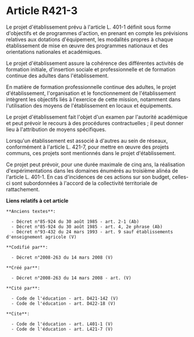 # Article R421-3

Le projet d'établissement prévu à l'article L. 401-1 définit sous forme d'objectifs et de programmes d'action, en prenant en
compte les prévisions relatives aux dotations d'équipement, les modalités propres à chaque établissement de mise en œuvre des
programmes nationaux et des orientations nationales et académiques. 

Le projet d'établissement assure la cohérence des différentes activités de formation initiale, d'insertion sociale et
professionnelle et de formation continue des adultes dans l'établissement. 

En matière de formation professionnelle continue des adultes, le projet d'établissement, l'organisation et le fonctionnement
de l'établissement intègrent les objectifs liés à l'exercice de cette mission, notamment dans l'utilisation des moyens de
l'établissement en locaux et équipements. 

Le projet d'établissement fait l'objet d'un examen par l'autorité académique et peut prévoir le recours à des procédures
contractuelles ; il peut donner lieu à l'attribution de moyens spécifiques. 

Lorsqu'un établissement est associé à d'autres au sein de réseaux, conformément à l'article L. 421-7, pour mettre en œuvre
des projets communs, ces projets sont mentionnés dans le projet d'établissement. 

Ce projet peut prévoir, pour une durée maximale de cinq ans, la réalisation d'expérimentations dans les domaines énumérés au
troisième alinéa de l'article L. 401-1. En cas d'incidences de ces actions sur son budget, celles-ci sont subordonnées à
l'accord de la collectivité territoriale de rattachement.

**Liens relatifs à cet article**

	**Anciens textes**:

	  - Décret n°85-924 du 30 août 1985 - art. 2-1 (Ab)
	  - Décret n°85-924 du 30 août 1985 - art. 4, 2e phrase (Ab)
	  - Décret n°93-432 du 24 mars 1993 - art. 9 sauf établissements d'enseignement agricole (V)

	**Codifié par**:

	  - Décret n°2008-263 du 14 mars 2008 (V)

	**Créé par**:

	  - Décret n°2008-263 du 14 mars 2008 - art. (V)

	**Cité par**:

	  - Code de l'éducation - art. D421-142 (V)
	  - Code de l'éducation - art. D422-18 (V)

	**Cite**:

	  - Code de l'éducation - art. L401-1 (V)
	  - Code de l'éducation - art. L421-7 (V)
